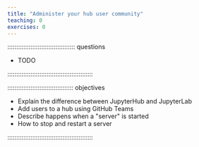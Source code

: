 ```yaml
---
title: "Administer your hub user community"
teaching: 0
exercises: 0
---
```


:::::::::::::::::::::::::::::::::::::: questions 

- TODO

::::::::::::::::::::::::::::::::::::::::::::::::

::::::::::::::::::::::::::::::::::::: objectives

- Explain the difference between JupyterHub and JupyterLab
- Add users to a hub using GitHub Teams
- Describe happens when a "server" is started
- How to stop and restart a server

::::::::::::::::::::::::::::::::::::::::::::::::


